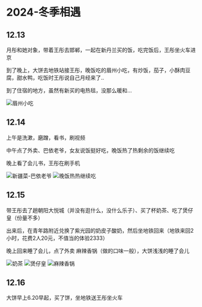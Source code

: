 # 2024-冬季相遇

## 12.13

月彤和她对象，带着王彤去邯郸，一起在新丹兰买的饭，吃完饭后，王彤坐火车进京

到了晚上，大饼去地铁站接王彤，晚饭吃的眉州小吃，有炒饭，茄子，小酥肉豆腐，甜水鸭，吃饭时王彤说自己月经来了..

到了住宿的地方，虽然有新买的电热毯，没那么暖和...

![眉州小吃](day1_1.png)


## 12.14

上午是洗漱，磨蹭，看书，刷视频

中午点了外卖、巴依老爷，女友说饭挺好吃，晚饭热了热剩余的饭继续吃

晚上看了会儿书，王彤在刷手机

![新疆菜-巴依老爷](day2_1.png)
![晚饭热热继续吃](day2_2.png)

## 12.15

带王彤去了趟朝阳大悦城（并没有逛什么，没什么乐子）、买了杯奶茶、吃了煲仔皇（份量不多）

出来后，在青年路附近兑换了紫光园的奶皮子酸奶，然后坐地铁回来（地铁来回2小时，花费2人20元，不值当的体验2333）

晚上回来睡了会儿，点了外卖 麻辣香锅（做的口味一般），大饼浅浅的睡了会儿

![奶茶](day3_1.png)
![煲仔皇](day3_2.png)
![麻辣香锅](day3_3.png)

## 12.16

大饼早上6.20早起，买了饼，坐地铁送王彤坐火车


